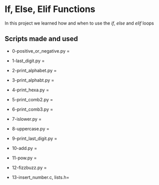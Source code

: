 # If, Else, Elif Functions
In this project we learned how and when to use the _if_, _else_ and _elif_ loops

## Scripts made and used
* 0-positive_or_negative.py =

* 1-last_digit.py =

* 2-print_alphabet.py =

* 3-print_alphabt.py =

* 4-print_hexa.py =

* 5-print_comb2.py =

* 6-print_comb3.py =

* 7-islower.py =

* 8-uppercase.py =

* 9-print_last_digit.py =

* 10-add.py =

* 11-pow.py =

* 12-fizzbuzz.py =

* 13-insert_number.c, lists.h=